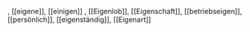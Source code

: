 , [[eigene]], [[einigen]]
, [[Eigenlob]], [[Eigenschaft]], [[betriebseigen]], [[persönlich]], [[eigenständig]], [[Eigenart]]